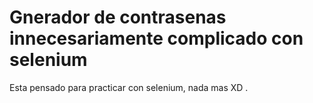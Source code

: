 # Gnerador de contrasenas innecesariamente complicado con selenium

Esta pensado para practicar con selenium, nada mas XD .